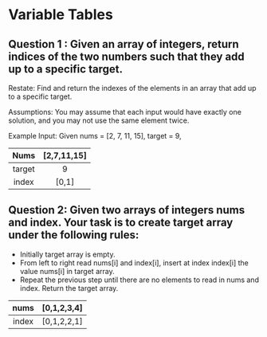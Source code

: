 # Variable Tables

## Question 1 : Given an array of integers, return indices of the two numbers such that they add up to a specific target.


Restate: Find and return the indexes of the elements in an array that add up to a specific target.

Assumptions: You may assume that each input would have exactly one solution, and you may not use the same element twice.

Example Input: Given nums = [2, 7, 11, 15], target = 9,

| Nums | [2,7,11,15] |
| :---:   | :-: |
| target | 9 |  
| index | [0,1] |

## Question 2: Given two arrays of integers nums and index. Your task is to create target array under the following rules:
* Initially target array is empty.
* From left to right read nums[i] and index[i], insert at index index[i] the value nums[i] in target array.
* Repeat the previous step until there are no elements to read in nums and index.
Return the target array.


| nums | [0,1,2,3,4]  | 
| :---:   | :-: |
| index | [0,1,2,2,1] |  
